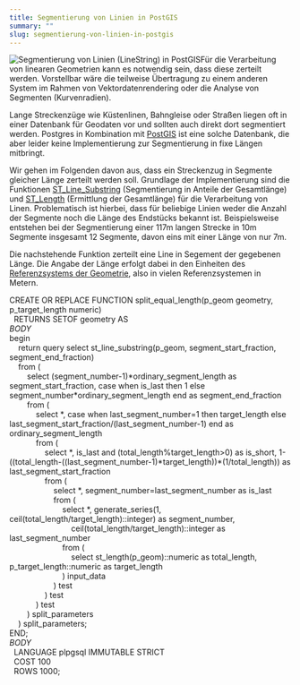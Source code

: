 ```yaml
---
title: Segmentierung von Linien in PostGIS
summary: ""
slug: segmentierung-von-linien-in-postgis
---
```

![Segmentierung von Linien (LineString) in PostGIS](/images/blog/segmentierung-von-linien-in-postgis/segmentierung_0.png)Für die Verarbeitung von linearen Geometrien kann es notwendig sein, dass diese zerteilt werden. Vorstellbar wäre die teilweise Übertragung zu einem anderen System im Rahmen von Vektordatenrendering oder die Analyse von Segmenten (Kurvenradien).

Lange Streckenzüge wie Küstenlinen, Bahngleise oder Straßen liegen oft in einer Datenbank für Geodaten vor und sollten auch direkt dort segmentiert werden. Postgres in Kombination mit [PostGIS](http://postgis.refractions.net/) ist eine solche Datenbank, die aber leider keine Implementierung zur Segmentierung in fixe Längen mitbringt.

Wir gehen im Folgenden davon aus, dass ein Streckenzug in Segmente gleicher Länge zerteilt werden soll. Grundlage der Implementierung sind die Funktionen [ST\_Line\_Substring](http://postgis.refractions.net/docs/ST_Line_Substring.html) (Segmentierung in Anteile der Gesamtlänge) und [ST\_Length](http://postgis.refractions.net/docs/ST_Length.html) (Ermittlung der Gesamtlänge) für die Verarbeitung von Linen. Problematisch ist hierbei, dass für beliebige Linien weder die Anzahl der Segmente noch die Länge des Endstücks bekannt ist. Beispielsweise entstehen bei der Segmentierung einer 117m langen Strecke in 10m Segmente insgesamt 12 Segmente, davon eins mit einer Länge von nur 7m.

Die nachstehende Funktion zerteilt eine Line in Segement der gegebenen Länge. Die Angabe der Länge erfolgt dabei in den Einheiten des [Referenzsystems der Geometrie](http://www.sharpgis.net/post/2007/05/Spatial-references2c-coordinate-systems2c-projections2c-datums2c-ellipsoids-e28093-confusing.aspx), also in vielen Referenzsystemen in Metern.

CREATE OR REPLACE FUNCTION split\_equal\_length(p\_geom geometry, p\_target\_length numeric)  
  RETURNS SETOF geometry AS  
$BODY$  
begin  
    return query select st\_line\_substring(p\_geom, segment\_start\_fraction, segment\_end\_fraction)  
    from (  
        select (segment\_number-1)\*ordinary\_segment\_length as segment\_start\_fraction, case when is\_last then 1 else segment\_number\*ordinary\_segment\_length end as segment\_end\_fraction  
        from (  
            select \*, case when last\_segment\_number=1 then target\_length else last\_segment\_start\_fraction/(last\_segment\_number-1) end as ordinary\_segment\_length  
            from (  
                select \*, is\_last and (total\_length%target\_length>0) as is\_short, 1-((total\_length-((last\_segment\_number-1)\*target\_length))\*(1/total\_length)) as last\_segment\_start\_fraction  
                from (  
                    select \*, segment\_number=last\_segment\_number as is\_last  
                    from (  
                        select \*, generate\_series(1, ceil(total\_length/target\_length)::integer) as segment\_number,  
                            ceil(total\_length/target\_length)::integer as last\_segment\_number  
                        from (  
                            select st\_length(p\_geom)::numeric as total\_length, p\_target\_length::numeric as target\_length  
                        ) input\_data  
                    ) test  
                ) test  
            ) test  
        ) split\_parameters  
    ) split\_parameters;  
END;  
$BODY$  
  LANGUAGE plpgsql IMMUTABLE STRICT  
  COST 100  
  ROWS 1000;